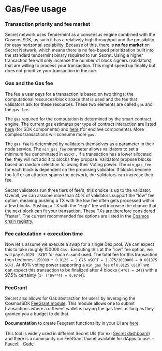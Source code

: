 # Gas/Fee usage

### **Transaction priority and fee market**&#x20;

Secret network uses Tendermint as a consensus engine combined with the Cosmos SDK, as such it has a relatively high throughput and the possibility for easy horizontal scalability. Because of this, there is **no fee market** on Secret Network, which means there is no fee-based prioritization built into the standard tendermint binary required to run Secret. Using a higher transaction fee will only increase the number of block signers (validators) that are willing to process your transaction. This might speed up finality but does not prioritize your transaction in the cue.

### Gas and the Gas fee

The fee a user pays for a transaction is based on two things: the computational resources/block space that is used and the fee that validators ask for these resources. These two elements are called `gas` and the `gas fee`.&#x20;

The `gas` required for the computation is determined by the smart contract engine. The current gas estimates per type of contract interaction are listed [here](https://github.com/scrtlabs/SecretNetwork/blob/master/x/compute/internal/types/gas.go#L18) (for SDK components) and [here](https://github.com/scrtlabs/SecretNetwork/blob/v1.8.0/cosmwasm/enclaves/shared/contract-engine/src/gas.rs) (for enclave components). More complex transactions will consume more `gas.`

The `gas fee` is determined by validators themselves as a parameter in their node service. The `min_gas_fee` parameter allows validators to set a minimum fee denominated in `uSCRT` . If a transaction has a lower allocated fee, they will not add it to blocks they propose. Validators propose blocks based on random selection following their Voting power. The `min_gas_fee` for each block is dependent on the proposing validator. If blocks become too full or an attacker spams the network, the validators can increase their fee.\
\
Secret validators run three tiers of fee's; this choice is up to the validator. Overall, we can assume more than 40% of validators support the "low" fee option, meaning pushing a TX with the low fee often gets processed within a few blocks. Pushing a TX with the "High" fee will increase the chance that the next block can fit your transaction. These TXs are therefore considered "faster".  The current recommended fee options are listed in the [Cosmos chain registry.](https://github.com/cosmos/chain-registry/blob/master/secretnetwork/chain.json)

### Fee calculation + execution time

Now let's assume we execute a swap for a single Dex pool. We can expect this to take roughly 150000 `Gas` . Executing this at the "low" fee option, we will pay `0.0125 uSCRT` for each `Gas`unit used. The total fee for this transaction then becomes: `150000 * 0.0125 = 1.875 uSCRT = 1.875/1000000 = 0.001875 SCRT`.  At 40% voting power supporting a `min_gas_fee` of `0.0125 uSCRT` we can expect this transaction to be finalized after 4 blocks ( `4*6s = 24s`) with a 97.5% certainty \[`1- (40%**4) = 0,9744`].

### FeeGrant

Secret also allows for Gas abstraction for users by leveraging the CosmosSDK [FeeGrant module](https://docs.cosmos.network/main/modules/feegrant). This module allows one to submit transactions where a different wallet is paying the gas fees as long as they granted you a budget to do that.

**Documentation** to create Feegrant functionality in your UI are [here](../frontend/feegrant/).\
\
This tool is widely used in different Secret UIs (for ex: [Secret dashboard](https://dash.scrt.network)) and there is a community run FeeGrant faucet available for dApps to use. - [Faucet](https://faucet.secretsaturn.net/) - [Code](https://github.com/SecretSaturn/feegrant-faucet)
